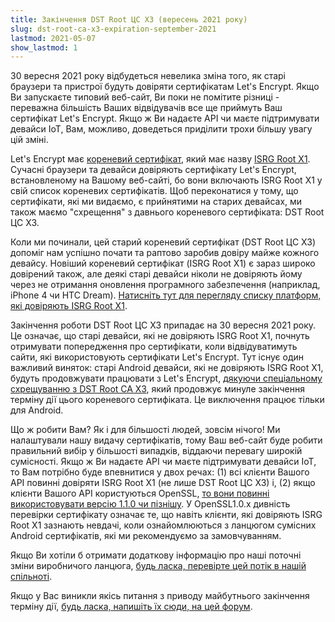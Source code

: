```yaml
---
title: Закінчення DST Root ЦС X3 (вересень 2021 року)
slug: dst-root-ca-x3-expiration-september-2021
lastmod: 2021-05-07
show_lastmod: 1
---
```



30 вересня 2021 року відбудеться невелика зміна того, як старі браузери та пристрої будуть довіряти сертифікатам Let's Encrypt. Якщо Ви запускаєте типовий веб-сайт, Ви поки не помітите різниці - переважна більшість Ваших відвідувачів все ще приймуть Ваш сертифікат Let's Encrypt. Якщо ж Ви надаєте API чи маєте підтримувати девайси IoT, Вам, можливо, доведеться приділити трохи більшу увагу цій зміні.

Let's Encrypt має [кореневий сертифікат][], який має назву [ISRG Root X1][]. Сучасні браузери та девайси довіряють сертифікату Let's Encrypt, встановленому на Вашому веб-сайті, бо вони включають ISRG Root X1 у свій список кореневих сертифікатів. Щоб переконатися у тому, що сертифікати, які ми видаємо, є прийнятими на старих девайсах, ми також маємо "схрещення" з давнього кореневого сертифіката: DST Root ЦС X3.

Коли ми починали, цей старий кореневий сертифікат (DST Root ЦС X3) допоміг нам успішно почати та раптово заробив довіру майже кожного девайсу. Новіший кореневий сертифікат (ISRG Root X1) є зараз широко довірений також, але деякі старі девайси ніколи не довіряють йому через не отримання оновлення програмного забезпечення (наприклад, iPhone 4 чи HTC Dream). [Натисніть тут для перегляду списку платформ, які довіряють ISRG Root X1][compatibility].

Закінчення роботи DST Root ЦС X3 припадає на 30 вересня 2021 року. Це означає, що старі девайси, які не довіряють ISRG Root X1, почнуть отримувати попередження про сертифікати, коли відвідуватимуть сайти, які використовують сертифікати Let's Encrypt. Тут існує один важливий виняток: старі Android девайси, які не довіряють ISRG Root X1, будуть продовжувати працювати з  Let's Encrypt, [дякуючи спеціальному схрещуванню з DST Root CA X3][cross-sign], який продовжує минуле закінчення терміну дії цього кореневого сертифіката. Це виключення працює тільки для Android.

Що ж робити Вам? Як і для більшості людей, зовсім нічого! Ми налаштували нашу видачу сертифікатів, тому Ваш веб-сайт буде робити правильний вибір у більшості випадків, віддаючи перевагу широкій сумісності. Якщо ж Ви надаєте API чи маєте підтримувати девайси IoT, то Вам потрібно буде впевнитися у двох речах: (1) всі клієнти Вашого API повинні довіряти ISRG Root X1 (не лише DST Root ЦС X3) і, (2) якщо клієнти Вашого API користуються OpenSSL, [то вони повинні використовувати версію 1.1.0 чи пізнішу][openssl]. У OpenSSL1.0.x  дивність перевірки сертифікату означає те, що навіть клієнти, які довіряють ISRG Root X1 зазнають невдачі, коли ознайомлюються з ланцюгом сумісних Android сертифікатів, які ми рекомендуємо за замовчуванням.

Якщо Ви хотіли б отримати додаткову інформацію про наші поточні зміни виробничого ланцюга, [будь ласка, перевірте цей потік в нашій спільноті][production].

Якщо у Вас виникли якісь питання з приводу майбутнього закінчення терміну дії, [будь ласка, напишіть їх сюди, на цей форум][forum].

[кореневий сертифікат]: /docs/glossary/#def-root
[ISRG Root X1]: /certificates/
[cross-sign]: /2020/12/21/extending-android-compatibility.html
[openssl]: https://community.letsencrypt.org/t/openssl-client-compatibility-changes-for-let-s-encrypt-certificates/143816
[forum]: https://community.letsencrypt.org/t/help-thread-for-dst-root-ca-x3-expiration-september-2021/149190
[compatibility]: /docs/cert-compat/
[production]: https://community.letsencrypt.org/t/production-chain-changes/150739
